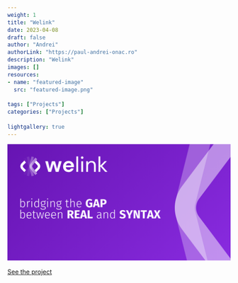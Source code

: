 ```yaml
---
weight: 1
title: "Welink"
date: 2023-04-08
draft: false
author: "Andrei"
authorLink: "https://paul-andrei-onac.ro"
description: "Welink"
images: []
resources:
- name: "featured-image"
  src: "featured-image.png"

tags: ["Projects"]
categories: ["Projects"]

lightgallery: true
---
```


![Welink](./image.png)

[See the project](https://welink.ro/)
